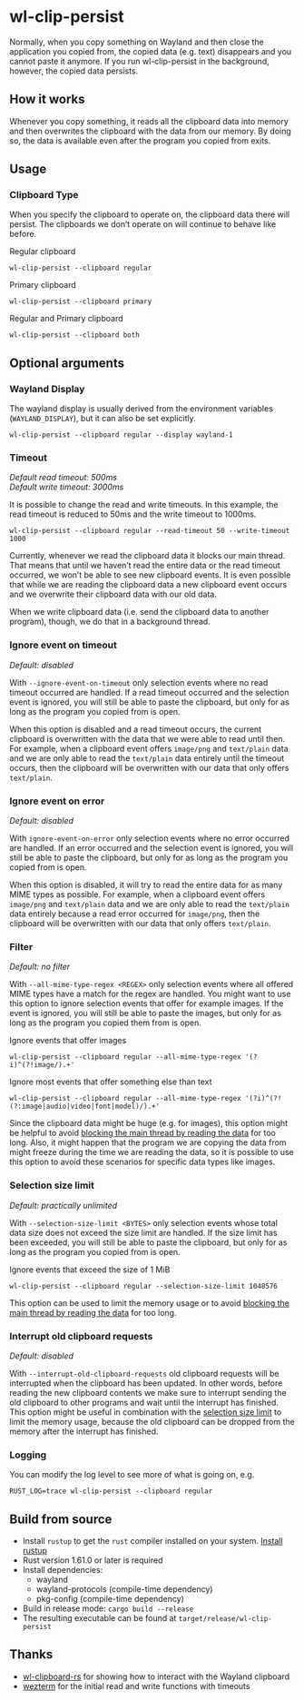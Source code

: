 # wl-clip-persist
Normally, when you copy something on Wayland and then close the application you copied from, the copied data (e.g. text) disappears and you cannot paste it anymore. If you run wl-clip-persist in the background, however, the copied data persists.

## How it works
Whenever you copy something, it reads all the clipboard data into memory and then overwrites the clipboard with the data from our memory.
By doing so, the data is available even after the program you copied from exits.

## Usage
### Clipboard Type
When you specify the clipboard to operate on, the clipboard data there will persist.
The clipboards we don’t operate on will continue to behave like before.

Regular clipboard
```
wl-clip-persist --clipboard regular
```

Primary clipboard
```
wl-clip-persist --clipboard primary
```

Regular and Primary clipboard
```
wl-clip-persist --clipboard both
```

## Optional arguments
### Wayland Display
The wayland display is usually derived from the environment variables (`WAYLAND_DISPLAY`), but it can also be set explicitly.
```
wl-clip-persist --clipboard regular --display wayland-1
```

### Timeout
*Default read timeout: 500ms*<br>
*Default write timeout: 3000ms*

It is possible to change the read and write timeouts.
In this example, the read timeout is reduced to 50ms and the write timeout to 1000ms.
```
wl-clip-persist --clipboard regular --read-timeout 50 --write-timeout 1000
```

Currently, whenever we read the clipboard data it blocks our main thread. That means that until we haven’t read the entire data or the read timeout occurred, we won’t be able to see new clipboard events. It is even possible that while we are reading the clipboard data a new clipboard event occurs and we overwrite their clipboard data with our old data.

When we write clipboard data (i.e. send the clipboard data to another program), though, we do that in a background thread.

### Ignore event on timeout
*Default: disabled*

With `--ignore-event-on-timeout` only selection events where no read timeout occurred are handled. If a read timeout occurred and the selection event is ignored, you will still be able to paste the clipboard, but only for as long as the program you copied from is open.

When this option is disabled and a read timeout occurs, the current clipboard is overwritten with the data that we were able to read until then. For example, when a clipboard event offers `image/png` and `text/plain` data and we are only able to read the `text/plain` data entirely until the timeout occurs, then the clipboard will be overwritten with our data that only offers `text/plain`.

### Ignore event on error
*Default: disabled*

With `ignore-event-on-error` only selection events where no error occurred are handled. If an error occurred and the selection event is ignored, you will still be able to paste the clipboard, but only for as long as the program you copied from is open.

When this option is disabled, it will try to read the entire data for as many MIME types as possible. For example, when a clipboard event offers `image/png` and `text/plain` data and we are only able to read the `text/plain` data entirely because a read error occurred for `image/png`, then the clipboard will be overwritten with our data that only offers `text/plain`.

### Filter
*Default: no filter*

With `--all-mime-type-regex <REGEX>` only selection events where all offered MIME types have a match for the regex are handled.
You might want to use this option to ignore selection events that offer for example images. If the event is ignored, you will still be able to paste the images, but only for as long as the program you copied them from is open.

Ignore events that offer images
```
wl-clip-persist --clipboard regular --all-mime-type-regex '(?i)^(?!image/).+'
```

Ignore most events that offer something else than text
```
wl-clip-persist --clipboard regular --all-mime-type-regex '(?i)^(?!(?:image|audio|video|font|model)/).+'
```

Since the clipboard data might be huge (e.g. for images), this option might be helpful to avoid [blocking the main thread by reading the data](#timeout "also see here") for too long. Also, it might happen that the program we are copying the data from might freeze during the time we are reading the data, so it is possible to use this option to avoid these scenarios for specific data types like images.

### Selection size limit
*Default: practically unlimited*

With `--selection-size-limit <BYTES>` only selection events whose total data size does not exceed the size limit are handled. If the size limit has been exceeded, you will still be able to paste the clipboard, but only for as long as the program you copied from is open.

Ignore events that exceed the size of 1 MiB
```
wl-clip-persist --clipboard regular --selection-size-limit 1048576
```

This option can be used to limit the memory usage or to avoid [blocking the main thread by reading the data](#timeout "also see here") for too long.

### Interrupt old clipboard requests
*Default: disabled*

With `--interrupt-old-clipboard-requests` old clipboard requests will be interrupted when the clipboard has been updated. In other words, before reading the new clipboard contents we make sure to interrupt sending the old clipboard to other programs and wait until the interrupt has finished. This option might be useful in combination with the [selection size limit](#selection-size-limit) to limit the memory usage, because the old clipboard can be dropped from the memory after the interrupt has finished.

### Logging
You can modify the log level to see more of what is going on, e.g.
```
RUST_LOG=trace wl-clip-persist --clipboard regular
```

## Build from source
* Install `rustup` to get the `rust` compiler installed on your system. [Install rustup](https://www.rust-lang.org/en-US/install.html)
* Rust version 1.61.0 or later is required
* Install dependencies:
  - wayland
  - wayland-protocols (compile-time dependency)
  - pkg-config (compile-time dependency)
* Build in release mode: `cargo build --release`
* The resulting executable can be found at `target/release/wl-clip-persist`

## Thanks
* [wl-clipboard-rs](https://github.com/YaLTeR/wl-clipboard-rs) for showing how to interact with the Wayland clipboard
* [wezterm](https://github.com/wez/wezterm) for the initial read and write functions with timeouts
